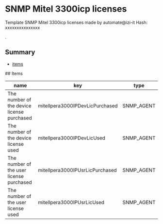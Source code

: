 # SNMP Mitel 3300icp licenses
Template SNMP Mitel 3300icp licenses made by automate@izi-it
Hash: xxxxxxxxxxxxxxx

.
## Summary
* [items](#items)

<a name="items" />
## Items

| name | key | type |
| ------------- |------------- |------------- |
| The number of the device license purchased | mitelIpera3000IPDevLicPurchased | SNMP_AGENT |
| The number of the device license used | mitelIpera3000IPDevLicUsed | SNMP_AGENT |
| The number of the user license purchased | mitelIpera3000IPUsrLicPurchased | SNMP_AGENT |
| The number of the user license used | mitelIpera3000IPUsrLicUsed | SNMP_AGENT |
